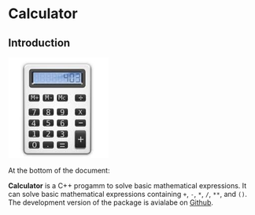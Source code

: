# Calculator
## Introduction

![alt text][id]

At the bottom of the document:

[id]: Calculator1.jpeg "Calculator"

**Calculator** is a C++ progamm to solve basic mathematical expressions. It can solve  basic mathematical expressions containing `+`, `-`, `*`, `/`, `**`, and `()`. The development version of the package is avialabe on [Github](https://github.com/MYaseen208/Calculator).
